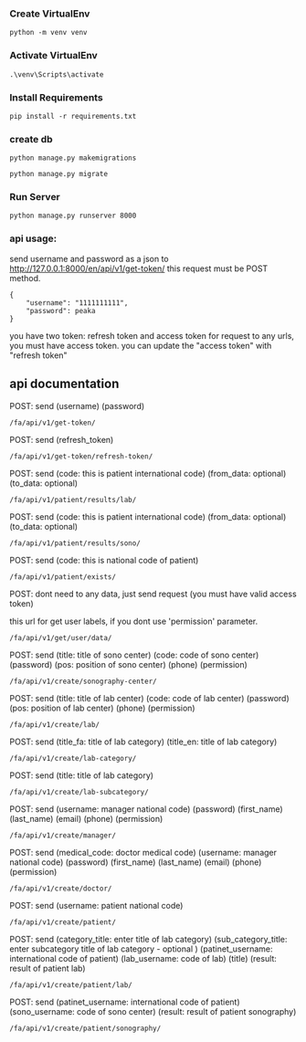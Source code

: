 ### Create VirtualEnv
```
python -m venv venv
```

### Activate VirtualEnv
```
.\venv\Scripts\activate
```

### Install Requirements
```
pip install -r requirements.txt
```

### create db
```
python manage.py makemigrations
```
```
python manage.py migrate
```

### Run Server
```
python manage.py runserver 8000
```



### api usage:

send username and password as a json to http://127.0.0.1:8000/en/api/v1/get-token/
this request must be POST method.
```
{
    "username": "1111111111",
    "password": peaka
}
```
you have two token: refresh token and access token
for request to any urls, you must have access token.
you can update the "access token" with "refresh token" 


## api documentation

POST: send (username) (password)
```
/fa/api/v1/get-token/
```


POST: send (refresh_token)
```
/fa/api/v1/get-token/refresh-token/
```


POST: send (code: this is patient international code) (from_data: optional) (to_data: optional)
```
/fa/api/v1/patient/results/lab/
```


POST: send (code: this is patient international code) (from_data: optional) (to_data: optional)
```
/fa/api/v1/patient/results/sono/
```


POST: send (code: this is national code of patient)
```
/fa/api/v1/patient/exists/
```


POST: dont need to any data, just send request (you must have valid access token)

this url for get user labels, if you dont use 'permission' parameter.
```
/fa/api/v1/get/user/data/
```


POST: send (title: title of sono center) (code: code of sono center) (password) (pos: position of sono center) (phone) (permission)
```
/fa/api/v1/create/sonography-center/
```


POST: send (title: title of lab center) (code: code of lab center) (password) (pos: position of lab center) (phone) (permission)
```
/fa/api/v1/create/lab/
```


POST: send (title_fa: title of lab category) (title_en: title of lab category)
```
/fa/api/v1/create/lab-category/
```

POST: send (title: title of lab category)
```
/fa/api/v1/create/lab-subcategory/
```

POST: send (username: manager national code) (password) (first_name) (last_name) (email) (phone) (permission)
```
/fa/api/v1/create/manager/
```


POST: send (medical_code: doctor medical code) (username: manager national code) (password) (first_name) (last_name) (email) (phone) (permission)
```
/fa/api/v1/create/doctor/
```


POST: send (username: patient national code)
```
/fa/api/v1/create/patient/
```


POST: send (category_title: enter title of lab category) (sub_category_title: enter subcategory title of lab category - optional ) (patinet_username: international code of patient) (lab_username: code of lab) (title) (result: result of patient lab)
```
/fa/api/v1/create/patient/lab/
```


POST: send  (patinet_username: international code of patient) (sono_username: code of sono center) (result: result of patient sonography)
```
/fa/api/v1/create/patient/sonography/
```